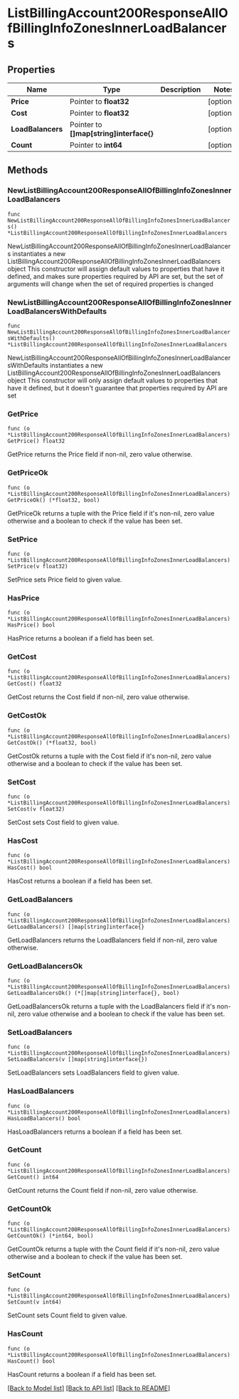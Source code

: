 # ListBillingAccount200ResponseAllOfBillingInfoZonesInnerLoadBalancers

## Properties

Name | Type | Description | Notes
------------ | ------------- | ------------- | -------------
**Price** | Pointer to **float32** |  | [optional] 
**Cost** | Pointer to **float32** |  | [optional] 
**LoadBalancers** | Pointer to **[]map[string]interface{}** |  | [optional] 
**Count** | Pointer to **int64** |  | [optional] 

## Methods

### NewListBillingAccount200ResponseAllOfBillingInfoZonesInnerLoadBalancers

`func NewListBillingAccount200ResponseAllOfBillingInfoZonesInnerLoadBalancers() *ListBillingAccount200ResponseAllOfBillingInfoZonesInnerLoadBalancers`

NewListBillingAccount200ResponseAllOfBillingInfoZonesInnerLoadBalancers instantiates a new ListBillingAccount200ResponseAllOfBillingInfoZonesInnerLoadBalancers object
This constructor will assign default values to properties that have it defined,
and makes sure properties required by API are set, but the set of arguments
will change when the set of required properties is changed

### NewListBillingAccount200ResponseAllOfBillingInfoZonesInnerLoadBalancersWithDefaults

`func NewListBillingAccount200ResponseAllOfBillingInfoZonesInnerLoadBalancersWithDefaults() *ListBillingAccount200ResponseAllOfBillingInfoZonesInnerLoadBalancers`

NewListBillingAccount200ResponseAllOfBillingInfoZonesInnerLoadBalancersWithDefaults instantiates a new ListBillingAccount200ResponseAllOfBillingInfoZonesInnerLoadBalancers object
This constructor will only assign default values to properties that have it defined,
but it doesn't guarantee that properties required by API are set

### GetPrice

`func (o *ListBillingAccount200ResponseAllOfBillingInfoZonesInnerLoadBalancers) GetPrice() float32`

GetPrice returns the Price field if non-nil, zero value otherwise.

### GetPriceOk

`func (o *ListBillingAccount200ResponseAllOfBillingInfoZonesInnerLoadBalancers) GetPriceOk() (*float32, bool)`

GetPriceOk returns a tuple with the Price field if it's non-nil, zero value otherwise
and a boolean to check if the value has been set.

### SetPrice

`func (o *ListBillingAccount200ResponseAllOfBillingInfoZonesInnerLoadBalancers) SetPrice(v float32)`

SetPrice sets Price field to given value.

### HasPrice

`func (o *ListBillingAccount200ResponseAllOfBillingInfoZonesInnerLoadBalancers) HasPrice() bool`

HasPrice returns a boolean if a field has been set.

### GetCost

`func (o *ListBillingAccount200ResponseAllOfBillingInfoZonesInnerLoadBalancers) GetCost() float32`

GetCost returns the Cost field if non-nil, zero value otherwise.

### GetCostOk

`func (o *ListBillingAccount200ResponseAllOfBillingInfoZonesInnerLoadBalancers) GetCostOk() (*float32, bool)`

GetCostOk returns a tuple with the Cost field if it's non-nil, zero value otherwise
and a boolean to check if the value has been set.

### SetCost

`func (o *ListBillingAccount200ResponseAllOfBillingInfoZonesInnerLoadBalancers) SetCost(v float32)`

SetCost sets Cost field to given value.

### HasCost

`func (o *ListBillingAccount200ResponseAllOfBillingInfoZonesInnerLoadBalancers) HasCost() bool`

HasCost returns a boolean if a field has been set.

### GetLoadBalancers

`func (o *ListBillingAccount200ResponseAllOfBillingInfoZonesInnerLoadBalancers) GetLoadBalancers() []map[string]interface{}`

GetLoadBalancers returns the LoadBalancers field if non-nil, zero value otherwise.

### GetLoadBalancersOk

`func (o *ListBillingAccount200ResponseAllOfBillingInfoZonesInnerLoadBalancers) GetLoadBalancersOk() (*[]map[string]interface{}, bool)`

GetLoadBalancersOk returns a tuple with the LoadBalancers field if it's non-nil, zero value otherwise
and a boolean to check if the value has been set.

### SetLoadBalancers

`func (o *ListBillingAccount200ResponseAllOfBillingInfoZonesInnerLoadBalancers) SetLoadBalancers(v []map[string]interface{})`

SetLoadBalancers sets LoadBalancers field to given value.

### HasLoadBalancers

`func (o *ListBillingAccount200ResponseAllOfBillingInfoZonesInnerLoadBalancers) HasLoadBalancers() bool`

HasLoadBalancers returns a boolean if a field has been set.

### GetCount

`func (o *ListBillingAccount200ResponseAllOfBillingInfoZonesInnerLoadBalancers) GetCount() int64`

GetCount returns the Count field if non-nil, zero value otherwise.

### GetCountOk

`func (o *ListBillingAccount200ResponseAllOfBillingInfoZonesInnerLoadBalancers) GetCountOk() (*int64, bool)`

GetCountOk returns a tuple with the Count field if it's non-nil, zero value otherwise
and a boolean to check if the value has been set.

### SetCount

`func (o *ListBillingAccount200ResponseAllOfBillingInfoZonesInnerLoadBalancers) SetCount(v int64)`

SetCount sets Count field to given value.

### HasCount

`func (o *ListBillingAccount200ResponseAllOfBillingInfoZonesInnerLoadBalancers) HasCount() bool`

HasCount returns a boolean if a field has been set.


[[Back to Model list]](../README.md#documentation-for-models) [[Back to API list]](../README.md#documentation-for-api-endpoints) [[Back to README]](../README.md)


